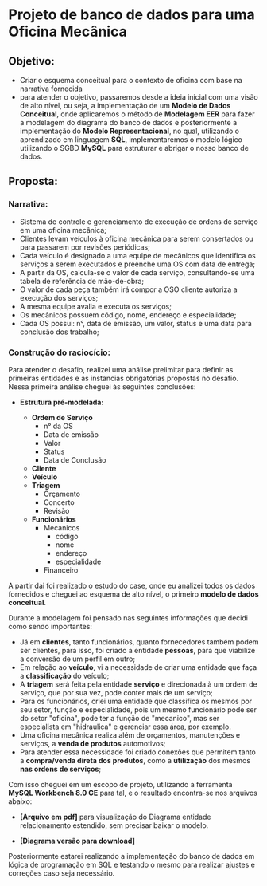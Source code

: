 # Projeto de banco de dados para uma Oficina Mecânica

## Objetivo:

 - Criar o esquema conceitual para o contexto de oficina com base na narrativa fornecida
 - para atender o objetivo, passaremos desde a ideia inicial com uma visão de alto nível, ou seja, a implementação de um **Modelo de Dados Conceitual**, onde aplicaremos o método de **Modelagem EER** para fazer a modelagem do diagrama do banco de dados e posteriormente a implementação do **Modelo Representacional**, no qual, utilizando o aprendizado em linguagem **SQL**, implementaremos o modelo lógico utilizando o SGBD **MySQL** para estruturar e abrigar o nosso banco de dados.

## Proposta:

### Narrativa:

 - Sistema de controle e gerenciamento de execução de ordens de serviço em uma oficina mecânica;
 - Clientes levam veículos à oficina mecânica para serem consertados ou para passarem por revisões  periódicas;
 - Cada veículo é designado a uma equipe de mecânicos que identifica os serviços a serem executados e preenche uma OS com data de entrega;
 - A partir da OS, calcula-se o valor de cada serviço, consultando-se uma tabela de referência de mão-de-obra;
 - O valor de cada peça também irá compor a OSO cliente autoriza a execução dos serviços;
 - A mesma equipe avalia e executa os serviços;
 - Os mecânicos possuem código, nome, endereço e especialidade;
 - Cada OS possui: n°, data de emissão, um valor, status e uma data para conclusão dos trabalho;


### Construção do raciocício:

Para atender o desafio, realizei uma análise prelimitar para definir as primeiras entidades e as instancias obrigatórias propostas no desafio. Nessa primeira análise cheguei às seguintes conclusões:

 - **Estrutura pré-modelada:**

    - **Ordem de Serviço**
        - n° da OS
        - Data de emissão
        - Valor
        - Status
        - Data de Conclusão
    - **Cliente**
    - **Veículo**
    - **Triagem**
        - Orçamento
        - Concerto
        - Revisão
    - **Funcionários**
        - Mecanicos
            - código
            - nome
            - endereço
            - especialidade
        - Financeiro

A partir dai foi realizado o estudo do case, onde eu analizei todos os dados fornecidos e cheguei ao esquema de alto nível, o primeiro **modelo de dados conceitual**.

Durante a modelagem foi pensado nas seguintes informações que decidi como sendo importantes:

 - Já em **clientes**, tanto funcionários, quanto fornecedores também podem ser clientes, para isso, foi criado a entidade **pessoas**, para que viabilize a conversão de um perfil em outro;
 - Em relação ao **veículo**, vi a necessidade de criar uma entidade que faça a **classificação** do veículo;
 - A **triagem** será feita pela entidade **serviço** e direcionada à um ordem de serviço, que por sua vez, pode conter mais de um serviço;
 - Para os funcionários, criei uma entidade que classifica os mesmos por seu setor, função e especialidade, pois um mesmo funcionário pode ser do setor "oficina", pode ter a função de "mecanico", mas ser especialista em "hidraulica" e gerenciar essa área, por exemplo.
 - Uma oficina mecânica realiza além de orçamentos, manutenções e serviços, a **venda de produtos** automotivos;
 - Para atender essa necessidade foi criado conexões que permitem tanto a **compra/venda direta dos produtos**, como a **utilização** dos mesmos **nas ordens de serviços**;

Com isso cheguei em um escopo de projeto, utilizando a ferramenta **MySQL Workbench 8.0 CE** para tal, e o resultado encontra-se nos arquivos abaixo:

 - **[Arquivo em pdf]** para visualização do Diagrama entidade relacionamento estendido, sem precisar baixar o modelo.

 - **[Diagrama versão para download]**

Posteriormente estarei realizando a implementação do banco de dados em lógica de programação em SQL e testando o mesmo para realizar ajustes e correções caso seja necessário.